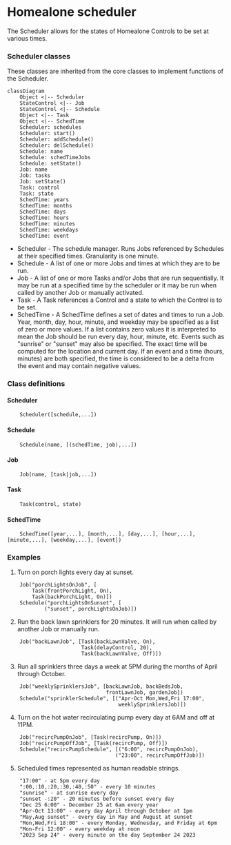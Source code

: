 # Homealone scheduler

The Scheduler allows for the states of Homealone Controls to be set at various times.

### Scheduler classes
These classes are inherited from the core classes to implement functions of the Scheduler.

```mermaid
classDiagram
	Object <|-- Scheduler
	StateControl <|-- Job
	StateControl <|-- Schedule
	Object <|-- Task
	Object <|-- SchedTime
	Scheduler: schedules
	Scheduler: start()
	Scheduler: addSchedule()
	Scheduler: delSchedule()
	Schedule: name
	Schedule: schedTimeJobs
	Schedule: setState()
	Job: name
	Job: tasks
	Job: setState()
	Task: control
	Task: state
	SchedTime: years
	SchedTime: months
	SchedTime: days
	SchedTime: hours
	SchedTime: minutes
	SchedTime: weekdays
	SchedTime: event
```

- Scheduler - The schedule manager.  Runs Jobs referenced by Schedules at their specified times.  Granularity is one minute.
- Schedule - A list of one or more Jobs and times at which they are to be run.
- Job - A list of one or more Tasks and/or Jobs that are run sequentially. It may be run at a specified time by the scheduler or it may be run when called by another Job or manually activated.
- Task - A Task references a Control and a state to which the Control is to be set.
- SchedTime - A SchedTime defines a set of dates and times to run a Job. Year, month, day, hour, minute, and weekday may be specified as a list of zero or more values. If a list contains zero values it is interpreted to mean the Job should be run every day, hour, minute, etc.  Events such as "sunrise" or "sunset" may also be specified. The exact time will be computed for the location and current day.  If an event and a time (hours, minutes) are both specified, the time is considered to be a delta from the event and may contain negative values.

### Class definitions

#### Scheduler
```
	Scheduler([schedule,...])
```
#### Schedule
```
	Schedule(name, [(schedTime, job),...])
```
#### Job
```
	Job(name, [task|job,...])
```
#### Task
```
	Task(control, state)
```
#### SchedTime
```
	SchedTime([year,...], [month,...], [day,...], [hour,...], [minute,...], [weekday,...], [event])
```
### Examples

1. Turn on porch lights every day at sunset.
```
	Job("porchLightsOnJob", [
		Task(frontPorchLight, On),
		Task(backPorchLight, On)])
	Schedule("porchLightsOnSunset", [
			("sunset", porchLightsOnJob)])
```
2. Run the back lawn sprinklers for 20 minutes. It will run when called by another Job or manually run.
```
	Job("backLawnJob", [Task(backLawnValve, On),
						Task(delayControl, 20),
						Task(backLawnValve, Off)])
```
3. Run all sprinklers three days a week at 5PM during the months of April through October.
```
	Job("weeklySprinklersJob", [backLawnJob, backBedsJob,
								frontLawnJob, gardenJob])
	Schedule("sprinklerSchedule", [("Apr-Oct Mon,Wed,Fri 17:00",
									weeklySprinklersJob)])
```
4. Turn on the hot water recirculating pump every day at 6AM and off at 11PM.
```
	Job("recircPumpOnJob", [Task(recircPump, On)])
	Job("recircPumpOffJob", [Task(recircPump, Off)])
	Schedule("recircPumpSchedule", [("6:00", recircPumpOnJob),
								   ("23:00", recircPumpOffJob)])
```
5. Scheduled times represented as human readable strings.
```
	"17:00" - at 5pm every day
	":00,:10,:20,:30,:40,:50" - every 10 minutes
	"sunrise" - at sunrise every day
	"sunset -:20" - 20 minutes before sunset every day
	"Dec 25 6:00" - December 25 at 6am every year
	"Apr-Oct 13:00" - every day April through October at 1pm
	"May,Aug sunset" - every day in May and August at sunset
	"Mon,Wed,Fri 18:00" - every Monday, Wednesday, and Friday at 6pm
	"Mon-Fri 12:00" - every weekday at noon
	"2023 Sep 24" - every minute on the day September 24 2023
```
